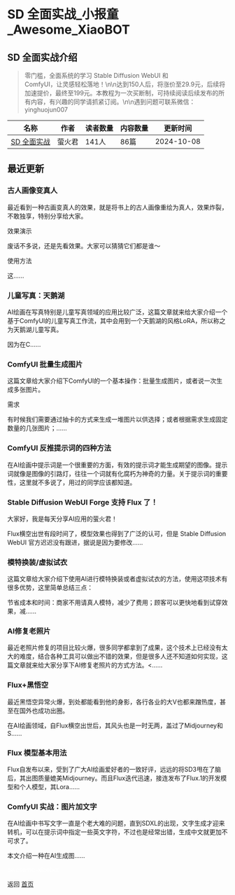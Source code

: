 # SD 全面实战_小报童_Awesome_XiaoBOT

## SD 全面实战介绍
> 零门槛，全面系统的学习 Stable Diffusion WebUI 和  
ComfyUI，让灵感轻松落地！\n\n达到150人后，将涨价至29.9元，后续将加速提价，最终至199元。本教程为一次买断制，可持续阅读后续发布的所有内容，有兴趣的同学请抓紧订阅。\n\n遇到问题可联系微信：yinghuojun007  
  


|名称|作者|读者数量|内容数量|更新时间|
|---|---|---|---|---|
|[SD 全面实战](https://xiaobot.net/p/dosdwebui?refer=9c3f1c95-a052-465a-9902-f6d75080262a)|萤火君|141人|86篇|2024-10-08|

## 最近更新
### 古人画像变真人

最近看到一种古画变真人的效果，就是将书上的古人画像重绘为真人，效果炸裂，不敢独享，特别分享给大家。

效果演示

废话不多说，还是先看效果。大家可以猜猜它们都是谁～

使用方法

这......

### 儿童写真：天鹅湖

AI绘画在写真特别是儿童写真领域的应用比较广泛，这篇文章就来给大家介绍一个基于ComfyUI的儿童写真工作流，其中会用到一个天鹅湖的风格LoRA，所以称之为天鹅湖儿童写真。

因为在C......

### ComfyUI 批量生成图片

这篇文章给大家介绍下ComfyUI的一个基本操作：批量生成图片，或者说一次生成多张图片。

需求

有时候我们需要通过抽卡的方式来生成一堆图片以供选择；或者根据需求生成固定数量的几张图片；......

### ComfyUI 反推提示词的四种方法

在AI绘画中提示词是一个很重要的方面，有效的提示词才能生成期望的图像。提示词就像是图像的引路灯，往往一个词就有化腐朽为神奇的力量。关于提示词的重要性，这里就不多说了，用过的同学应该都知道。

### Stable Diffusion WebUI Forge 支持 Flux 了！

大家好，我是每天分享AI应用的萤火君！

Flux横空出世有段时间了，模型效果也得到了广泛的认可，但是 Stable Diffusion WebUI 官方迟迟没有跟进，据说是因为要修改......

### 模特换装/虚拟试衣

这篇文章给大家介绍下使用AI进行模特换装或者虚拟试衣的方法，使用这项技术有很多优势，这里简单总结三点：

节省成本和时间：商家不用请真人模特，减少了费用；顾客可以更快地看到试穿效果，减......

### AI修复老照片

最近老照片修复的项目比较火爆，很多同学都拿到了成果，这个技术上已经没有太大的难度，结合各种工具可以做出不错的效果，但是很多人还不知道如何实现，这篇文章就来给大家分享下AI修复老照片的方式方法。<......

### Flux+黑悟空

最近黑悟空异常火爆，到处都能看到他的身影，各行各业的大V也都来蹭热度，甚至在国外也成功出圈。

在AI绘画领域，自Flux横空出世后，其风头也是一时无两，盖过了Midjourney和S......

### Flux 模型基本用法

Flux自发布以来，受到了广大AI绘画爱好者的一致好评，远远的将SD3甩在了脑后，其出图质量媲美Midjourney。而且Flux迭代迅速，接连发布了Flux.1的开发模型和个人模型，其Lora......

### ComfyUI 实战：图片加文字

在AI绘画中书写文字一直是个老大难的问题，直到SDXL的出现，文字生成才迎来转机，可以在提示词中指定一些英文字符，不过也是经常出错，生成中文就更加不可求了。

本文介绍一种在AI生成图......


<a href="https://github.com/Reno9527/awesome-xiaobot" style="color: white; text-decoration: none;">awesome-xiaobot</a>

返回 [首页](../README.md)
